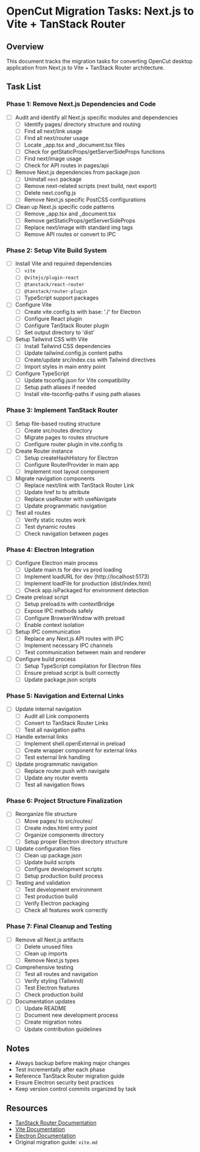# OpenCut Migration Tasks: Next.js to Vite + TanStack Router

## Overview
This document tracks the migration tasks for converting OpenCut desktop application from Next.js to Vite + TanStack Router architecture.

## Task List

### Phase 1: Remove Next.js Dependencies and Code
- [ ] Audit and identify all Next.js specific modules and dependencies
  - [ ] Identify pages/ directory structure and routing
  - [ ] Find all next/link usage
  - [ ] Find all next/router usage
  - [ ] Locate _app.tsx and _document.tsx files
  - [ ] Check for getStaticProps/getServerSideProps functions
  - [ ] Find next/image usage
  - [ ] Check for API routes in pages/api
- [ ] Remove Next.js dependencies from package.json
  - [ ] Uninstall `next` package
  - [ ] Remove next-related scripts (next build, next export)
  - [ ] Delete next.config.js
  - [ ] Remove Next.js specific PostCSS configurations
- [ ] Clean up Next.js specific code patterns
  - [ ] Remove _app.tsx and _document.tsx
  - [ ] Remove getStaticProps/getServerSideProps
  - [ ] Replace next/image with standard img tags
  - [ ] Remove API routes or convert to IPC

### Phase 2: Setup Vite Build System
- [ ] Install Vite and required dependencies
  - [ ] `vite`
  - [ ] `@vitejs/plugin-react`
  - [ ] `@tanstack/react-router`
  - [ ] `@tanstack/router-plugin`
  - [ ] TypeScript support packages
- [ ] Configure Vite
  - [ ] Create vite.config.ts with base: './' for Electron
  - [ ] Configure React plugin
  - [ ] Configure TanStack Router plugin
  - [ ] Set output directory to 'dist'
- [ ] Setup Tailwind CSS with Vite
  - [ ] Install Tailwind CSS dependencies
  - [ ] Update tailwind.config.js content paths
  - [ ] Create/update src/index.css with Tailwind directives
  - [ ] Import styles in main entry point
- [ ] Configure TypeScript
  - [ ] Update tsconfig.json for Vite compatibility
  - [ ] Setup path aliases if needed
  - [ ] Install vite-tsconfig-paths if using path aliases

### Phase 3: Implement TanStack Router
- [ ] Setup file-based routing structure
  - [ ] Create src/routes directory
  - [ ] Migrate pages to routes structure
  - [ ] Configure router plugin in vite.config.ts
- [ ] Create Router instance
  - [ ] Setup createHashHistory for Electron
  - [ ] Configure RouterProvider in main app
  - [ ] Implement root layout component
- [ ] Migrate navigation components
  - [ ] Replace next/link with TanStack Router Link
  - [ ] Update href to to attribute
  - [ ] Replace useRouter with useNavigate
  - [ ] Update programmatic navigation
- [ ] Test all routes
  - [ ] Verify static routes work
  - [ ] Test dynamic routes
  - [ ] Check navigation between pages

### Phase 4: Electron Integration
- [ ] Configure Electron main process
  - [ ] Update main.ts for dev vs prod loading
  - [ ] Implement loadURL for dev (http://localhost:5173)
  - [ ] Implement loadFile for production (dist/index.html)
  - [ ] Check app.isPackaged for environment detection
- [ ] Create preload script
  - [ ] Setup preload.ts with contextBridge
  - [ ] Expose IPC methods safely
  - [ ] Configure BrowserWindow with preload
  - [ ] Enable context isolation
- [ ] Setup IPC communication
  - [ ] Replace any Next.js API routes with IPC
  - [ ] Implement necessary IPC channels
  - [ ] Test communication between main and renderer
- [ ] Configure build process
  - [ ] Setup TypeScript compilation for Electron files
  - [ ] Ensure preload script is built correctly
  - [ ] Update package.json scripts

### Phase 5: Navigation and External Links
- [ ] Update internal navigation
  - [ ] Audit all Link components
  - [ ] Convert to TanStack Router Links
  - [ ] Test all navigation paths
- [ ] Handle external links
  - [ ] Implement shell.openExternal in preload
  - [ ] Create wrapper component for external links
  - [ ] Test external link handling
- [ ] Update programmatic navigation
  - [ ] Replace router.push with navigate
  - [ ] Update any router events
  - [ ] Test all navigation flows

### Phase 6: Project Structure Finalization
- [ ] Reorganize file structure
  - [ ] Move pages/ to src/routes/
  - [ ] Create index.html entry point
  - [ ] Organize components directory
  - [ ] Setup proper Electron directory structure
- [ ] Update configuration files
  - [ ] Clean up package.json
  - [ ] Update build scripts
  - [ ] Configure development scripts
  - [ ] Setup production build process
- [ ] Testing and validation
  - [ ] Test development environment
  - [ ] Test production build
  - [ ] Verify Electron packaging
  - [ ] Check all features work correctly

### Phase 7: Final Cleanup and Testing
- [ ] Remove all Next.js artifacts
  - [ ] Delete unused files
  - [ ] Clean up imports
  - [ ] Remove Next.js types
- [ ] Comprehensive testing
  - [ ] Test all routes and navigation
  - [ ] Verify styling (Tailwind)
  - [ ] Test Electron features
  - [ ] Check production build
- [ ] Documentation updates
  - [ ] Update README
  - [ ] Document new development process
  - [ ] Create migration notes
  - [ ] Update contribution guidelines

## Notes
- Always backup before making major changes
- Test incrementally after each phase
- Reference TanStack Router migration guide
- Ensure Electron security best practices
- Keep version control commits organized by task

## Resources
- [TanStack Router Documentation](https://tanstack.com/router)
- [Vite Documentation](https://vitejs.dev/)
- [Electron Documentation](https://www.electronjs.org/)
- Original migration guide: `vite.md`